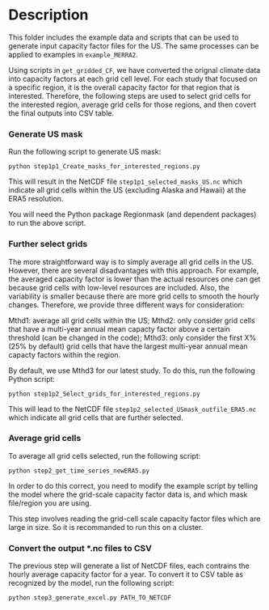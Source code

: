 # Description 

This folder includes the example data and scripts that can be used to generate input capacity factor files for the US. The same processes can be applied to examples in `example_MERRA2`. 

Using scripts in `get_gridded_CF`, we have converted the orignal climate data into capacity factors at each grid cell level. For each study that focused on a specific region, it is the overall capacity factor for that region that is interested. Therefore, the following steps are used to select grid cells for the interested region, average grid cells for those regions, and then covert the final outputs into CSV table. 

### Generate US mask

Run the following script to generate US mask:

`python step1p1_Create_masks_for_interested_regions.py `

This will result in the NetCDF file `step1p1_selected_masks_US.nc` which indicate all grid cells within the US (excluding Alaska and Hawaii) at the ERA5 resolution. 

You will need the Python package Regionmask (and dependent packages) to run the above script. 

### Further select grids

The more straightforward way is to simply average all grid cells in the US. However, there are several disadvantages with this approach. For example, the averaged capacity factor is lower than the actual resources one can get because grid cells with low-level resources are included. Also, the variability is smaller because there are more grid cells to smooth the hourly changes. Therefore, we provide three different ways for consideration:

Mthd1: average all grid cells within the US;
Mthd2: only consider grid cells that have a multi-year annual mean capacty factor above a certain threshold (can be changed in the code);
Mthd3: only consider the first X% (25% by default) grid cells that have the largest multi-year annual mean capacty factors within the region. 

By default, we use Mthd3 for our latest study. To do this, run the following Python script:

`python step1p2_Select_grids_for_interested_regions.py`

This will lead to the NetCDF file `step1p2_selected_USmask_outfile_ERA5.nc` which indicate all grid cells that are further selected. 

### Average grid cells

To average all grid cells selected, run the following script:

`python step2_get_time_series_newERA5.py` 

In order to do this correct, you need to modify the example script by telling the model where the grid-scale capacity factor data is, and which mask file/region you are using. 

This step involves reading the grid-cell scale capacity factor files which are large in size. So it is recommanded to run this on a cluster. 

### Convert the output *.nc files to CSV 

The previous step will generate a list of NetCDF files, each contrains the hourly average capacity factor for a year. To convert it to CSV table as recognized by the model, run the following script:

`python step3_generate_excel.py PATH_TO_NETCDF`
